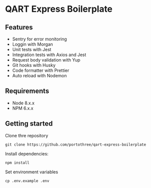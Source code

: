 # QART Express Boilerplate

## Features
- Sentry for error monitoring
- Loggin with Morgan
- Unit tests with Jest
- Integration tests with Axios and Jest
- Request body validation with Yup
- Git hooks with Husky
- Code formatter with Prettier
- Auto reload with Nodemon

## Requirements
- Node 8.x.x
- NPM 6.x.x

## Getting started

Clone thre repository
```
git clone https://github.com/portothree/qart-express-boilerplate
```

Install dependencies:
```
npm install
```

Set environment variables
```
cp .env.example .env
```

